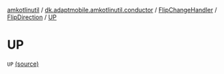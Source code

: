 [amkotlinutil](../../../index.md) / [dk.adaptmobile.amkotlinutil.conductor](../../index.md) / [FlipChangeHandler](../index.md) / [FlipDirection](index.md) / [UP](./-u-p.md)

# UP

`UP` [(source)](https://github.com/adaptmobile-organization/amkotlinutil/tree/master/amkotlinutil/amkotlinutil/src/main/java/dk/adaptmobile/amkotlinutil/conductor/FlipChangeHandler.java#L21)